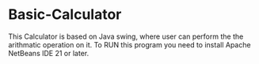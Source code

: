 # Basic-Calculator
This Calculator is based on Java swing, where user can perform the the arithmatic operation on it.
To RUN this program you need to install Apache NetBeans IDE 21 or later.
